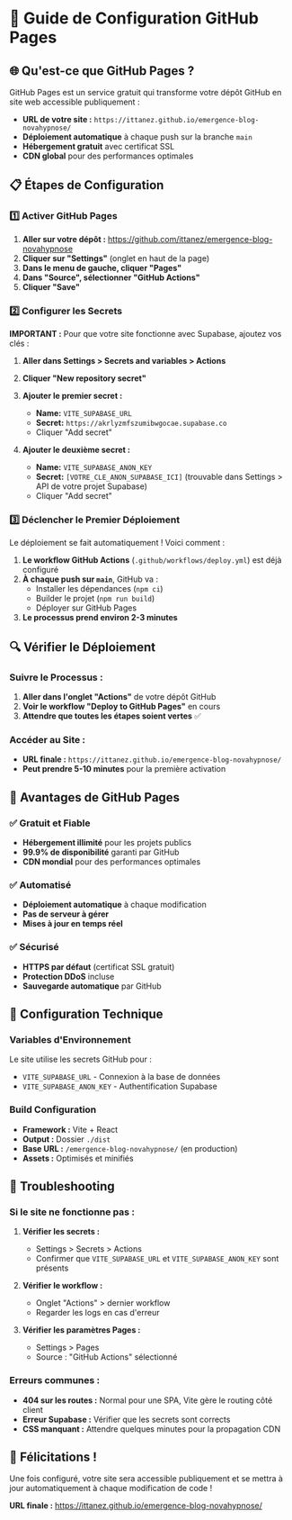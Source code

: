 # 🚀 Guide de Configuration GitHub Pages

## 🌐 Qu'est-ce que GitHub Pages ?

GitHub Pages est un service gratuit qui transforme votre dépôt GitHub en site web accessible publiquement :

- **URL de votre site :** `https://ittanez.github.io/emergence-blog-novahypnose/`
- **Déploiement automatique** à chaque push sur la branche `main`
- **Hébergement gratuit** avec certificat SSL
- **CDN global** pour des performances optimales

## 📋 Étapes de Configuration

### 1️⃣ Activer GitHub Pages

1. **Aller sur votre dépôt :** https://github.com/ittanez/emergence-blog-novahypnose
2. **Cliquer sur "Settings"** (onglet en haut de la page)
3. **Dans le menu de gauche, cliquer "Pages"**
4. **Dans "Source", sélectionner "GitHub Actions"**
5. **Cliquer "Save"**

### 2️⃣ Configurer les Secrets

**IMPORTANT :** Pour que votre site fonctionne avec Supabase, ajoutez vos clés :

1. **Aller dans Settings > Secrets and variables > Actions**
2. **Cliquer "New repository secret"**
3. **Ajouter le premier secret :**
   - **Name:** `VITE_SUPABASE_URL`
   - **Secret:** `https://akrlyzmfszumibwgocae.supabase.co`
   - Cliquer "Add secret"

4. **Ajouter le deuxième secret :**
   - **Name:** `VITE_SUPABASE_ANON_KEY`
   - **Secret:** `[VOTRE_CLE_ANON_SUPABASE_ICI]` (trouvable dans Settings > API de votre projet Supabase)
   - Cliquer "Add secret"

### 3️⃣ Déclencher le Premier Déploiement

Le déploiement se fait automatiquement ! Voici comment :

1. **Le workflow GitHub Actions** (`.github/workflows/deploy.yml`) est déjà configuré
2. **À chaque push sur `main`**, GitHub va :
   - Installer les dépendances (`npm ci`)
   - Builder le projet (`npm run build`)
   - Déployer sur GitHub Pages
3. **Le processus prend environ 2-3 minutes**

## 🔍 Vérifier le Déploiement

### Suivre le Processus :
1. **Aller dans l'onglet "Actions"** de votre dépôt GitHub
2. **Voir le workflow "Deploy to GitHub Pages"** en cours
3. **Attendre que toutes les étapes soient vertes** ✅

### Accéder au Site :
- **URL finale :** `https://ittanez.github.io/emergence-blog-novahypnose/`
- **Peut prendre 5-10 minutes** pour la première activation

## 🎯 Avantages de GitHub Pages

### ✅ Gratuit et Fiable
- **Hébergement illimité** pour les projets publics
- **99.9% de disponibilité** garanti par GitHub
- **CDN mondial** pour des performances optimales

### ✅ Automatisé
- **Déploiement automatique** à chaque modification
- **Pas de serveur à gérer**
- **Mises à jour en temps réel**

### ✅ Sécurisé
- **HTTPS par défaut** (certificat SSL gratuit)
- **Protection DDoS** incluse
- **Sauvegarde automatique** par GitHub

## 🔧 Configuration Technique

### Variables d'Environnement
Le site utilise les secrets GitHub pour :
- `VITE_SUPABASE_URL` - Connexion à la base de données
- `VITE_SUPABASE_ANON_KEY` - Authentification Supabase

### Build Configuration
- **Framework :** Vite + React
- **Output :** Dossier `./dist`
- **Base URL :** `/emergence-blog-novahypnose/` (en production)
- **Assets :** Optimisés et minifiés

## 🚨 Troubleshooting

### Si le site ne fonctionne pas :

1. **Vérifier les secrets :**
   - Settings > Secrets > Actions
   - Confirmer que `VITE_SUPABASE_URL` et `VITE_SUPABASE_ANON_KEY` sont présents

2. **Vérifier le workflow :**
   - Onglet "Actions" > dernier workflow
   - Regarder les logs en cas d'erreur

3. **Vérifier les paramètres Pages :**
   - Settings > Pages
   - Source : "GitHub Actions" sélectionné

### Erreurs communes :
- **404 sur les routes :** Normal pour une SPA, Vite gère le routing côté client
- **Erreur Supabase :** Vérifier que les secrets sont corrects
- **CSS manquant :** Attendre quelques minutes pour la propagation CDN

## 🎉 Félicitations !

Une fois configuré, votre site sera accessible publiquement et se mettra à jour automatiquement à chaque modification de code !

**URL finale :** https://ittanez.github.io/emergence-blog-novahypnose/